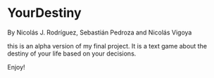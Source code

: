 # YourDestiny

By Nicolás J. Rodríguez, Sebastián Pedroza and Nicolás Vigoya

this is an alpha version of my final project.  It is a text game about the destiny of your life based on your decisions.

Enjoy!
